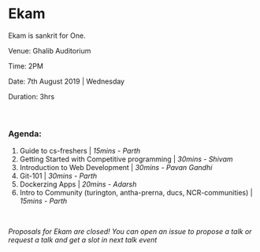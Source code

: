 # Ekam
Ekam is sankrit for One.

Venue: Ghalib Auditorium

Time: 2PM

Date: 7th August 2019 | Wednesday 

Duration: 3hrs
<br><br><br>
### Agenda:

1. Guide to cs-freshers | _15mins - Parth_
2. Getting Started with Competitive programming | _30mins - Shivam_
3. Introduction to Web Development | _30mins - Pavan Gandhi_
4. Git-101 | _30mins - Parth_
5. Dockerzing Apps | _20mins - Adarsh_
5. Intro to Community (turington, antha-prerna, ducs, NCR-communities) | _15mins - Parth_

<br>
 

_Proposals for Ekam are closed! You can open an issue to propose a talk or request a talk and get a slot in next talk event_

